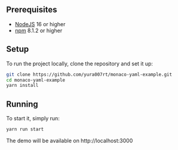 ## Prerequisites

- [NodeJS](https://nodejs.org) 16 or higher
- [npm](https://github.com/npm/cli) 8.1.2 or higher

## Setup

To run the project locally, clone the repository and set it up:

```sh
git clone https://github.com/yura007rt/monaco-yaml-example.git
cd monaco-yaml-example
yarn install
```

## Running

To start it, simply run:

```sh
yarn run start
```

The demo will be available on http://localhost:3000
